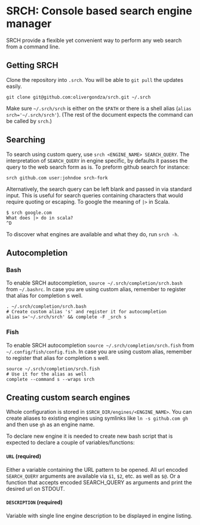 # SRCH: Console based search engine manager

SRCH provide a flexible yet convenient way to perform any web search from a command line.

## Getting SRCH

Clone the repository into `.srch`. You will be able to `git pull` the updates easily.

    git clone git@github.com:olivergondza/srch.git ~/.srch

Make sure `~/.srch/srch` is either on the `$PATH` or there is a shell alias (`alias srch='~/.srch/srch'`). (The rest of the document expects the command can be called by `srch`.)

## Searching

To search using custom query, use `srch <ENGINE_NAME> SEARCH_QUERY`. The interpretation of `SEARCH_QUERY` in engine specific, by defaults it passes the query to the web search form as is. To preform github search for instance:

    srch github.com user:johndoe srch-fork

Alternatively, the search query can be left blank and passed in via standard input. This is useful for search queries containing characters that would require quoting or escaping. To google the meaning of `|>` in Scala.

    $ srch google.com 
    What does |> do in scala?
    ^D

To discover what engines are available and what they do, run `srch -h`.

## Autocompletion

### Bash

To enable SRCH autocompletion, `source ~/.srch/completion/srch.bash` from `~/.bashrc`. In case you are using custom alias, remember to register that alias for completion s well.

    . ~/.srch/completion/srch.bash
    # Create custom alias 's' and register it for autocompletion
    alias s='~/.srch/srch' && complete -F _srch s

### Fish

To enable SRCH autocompletion `source ~/.srch/completion/srch.fish` from `~/.config/fish/config.fish`. In case you are using custom alias, remember to register that alias for completion s well.

    source ~/.srch/completion/srch.fish
    # Use it for the alias as well
    complete --command s --wraps srch

## Creating custom search engines

Whole configuration is stored in `$SRCH_DIR/engines/<ENGINE_NAME>`. You can create aliases to existing engines using symlinks like `ln -s github.com gh` and then use `gh` as an engine name.

To declare new engine it is needed to create new bash script that is expected to declare a couple of variables/functions:

#### `URL` (required)

Either a variable containing the URL pattern to be opened. All url encoded `SEARCH_QUERY` arguments are available via `$1`, `$2`, etc. as well as `$@`.
Or a function that accepts encoded SEARCH_QUERY as arguments and print the desired url on STDOUT.

#### `DESCRIPTION` (required)

Variable with single line engine description to be displayed in engine listing.
